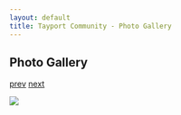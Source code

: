 ```yaml
---
layout: default
title: Tayport Community - Photo Gallery
---
```

## Photo Gallery

[prev](http://tayport.org.uk/photo/54) [next](http://tayport.org.uk/photo/56)

![ ](http://tayport.org.uk/media/055.jpg " ")

